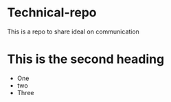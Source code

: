 # Technical-repo
This is a repo to share ideal on communication


# This is the second heading

* One 
* two
* Three
